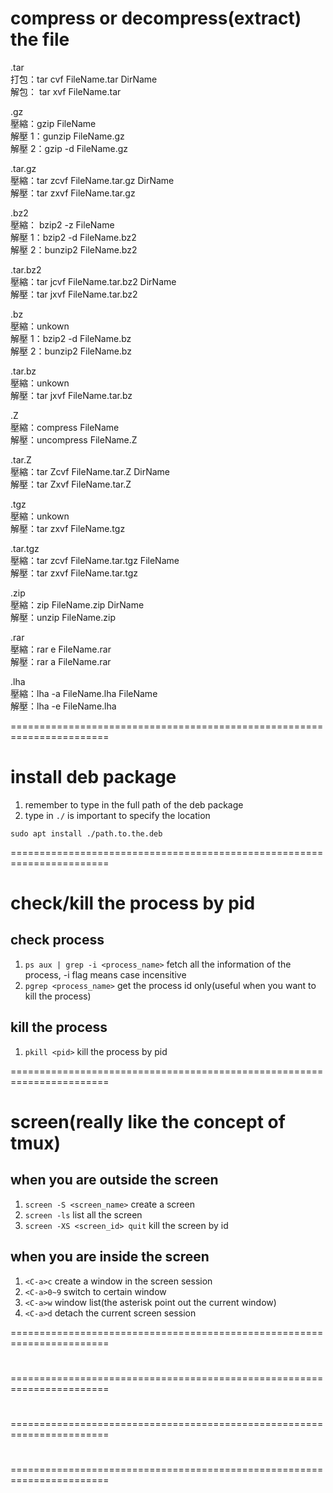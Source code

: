 # compress or decompress(extract) the file

.tar  
打包：tar cvf FileName.tar DirName  
解包： tar xvf FileName.tar

.gz  
壓縮：gzip FileName  
解壓 1：gunzip FileName.gz  
解壓 2：gzip -d FileName.gz

.tar.gz  
壓縮：tar zcvf FileName.tar.gz DirName  
解壓：tar zxvf FileName.tar.gz

.bz2  
壓縮： bzip2 -z FileName  
解壓 1：bzip2 -d FileName.bz2  
解壓 2：bunzip2 FileName.bz2

.tar.bz2  
壓縮：tar jcvf FileName.tar.bz2 DirName  
解壓：tar jxvf FileName.tar.bz2

.bz  
壓縮：unkown  
解壓 1：bzip2 -d FileName.bz  
解壓 2：bunzip2 FileName.bz

.tar.bz  
壓縮：unkown  
解壓：tar jxvf FileName.tar.bz

.Z  
壓縮：compress FileName  
解壓：uncompress FileName.Z

.tar.Z  
壓縮：tar Zcvf FileName.tar.Z DirName  
解壓：tar Zxvf FileName.tar.Z

.tgz  
壓縮：unkown  
解壓：tar zxvf FileName.tgz

.tar.tgz  
壓縮：tar zcvf FileName.tar.tgz FileName  
解壓：tar zxvf FileName.tar.tgz

.zip  
壓縮：zip FileName.zip DirName  
解壓：unzip FileName.zip

.rar  
壓縮：rar e FileName.rar  
解壓：rar a FileName.rar

.lha  
壓縮：lha -a FileName.lha FileName  
解壓：lha -e FileName.lha

=======================================================================

# install deb package

1. remember to type in the full path of the deb package
2. type in `./` is important to specify the location

```shell
sudo apt install ./path.to.the.deb
```

=======================================================================

# check/kill the process by pid

## check process

1. `ps aux | grep -i <process_name>` fetch all the information of the process, -i flag means case incensitive
2. `pgrep <process_name>` get the process id only(useful when you want to kill the process)

## kill the process

1. `pkill <pid>` kill the process by pid

=======================================================================

# screen(really like the concept of tmux)

## when you are outside the screen

1. `screen -S <screen_name>` create a screen
2. `screen -ls` list all the screen
3. `screen -XS <screen_id> quit` kill the screen by id

## when you are inside the screen

1. `<C-a>c` create a window in the screen session
2. `<C-a>0~9` switch to certain window
3. `<C-a>w` window list(the asterisk point out the current window)
4. `<C-a>d` detach the current screen session

=======================================================================

#

=======================================================================

#

=======================================================================

#

=======================================================================
